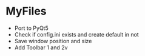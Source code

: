 # MyFiles

* Port to PyQt5
* Check if config.ini exists and create default in not
* Save window position and size
* Add Toolbar 1 and 2v